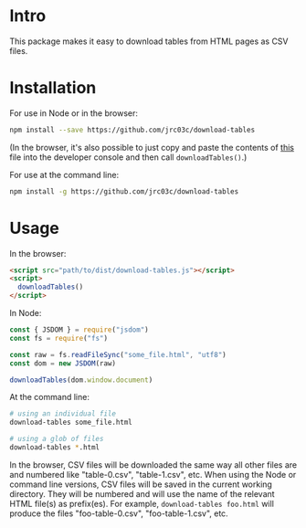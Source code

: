 # Intro

This package makes it easy to download tables from HTML pages as CSV files.

# Installation

For use in Node or in the browser:

```bash
npm install --save https://github.com/jrc03c/download-tables
```

(In the browser, it's also possible to just copy and paste the contents of [this](https://raw.githubusercontent.com/jrc03c/download-tables/master/dist/download-tables.js?token=GHSAT0AAAAAABUCGBMDT7OKMFVIHAG6TPXIYTMC3LA) file into the developer console and then call `downloadTables()`.)

For use at the command line:

```bash
npm install -g https://github.com/jrc03c/download-tables
```

# Usage

In the browser:

```html
<script src="path/to/dist/download-tables.js"></script>
<script>
  downloadTables()
</script>
```

In Node:

```js
const { JSDOM } = require("jsdom")
const fs = require("fs")

const raw = fs.readFileSync("some_file.html", "utf8")
const dom = new JSDOM(raw)

downloadTables(dom.window.document)
```

At the command line:

```bash
# using an individual file
download-tables some_file.html

# using a glob of files
download-tables *.html
```

In the browser, CSV files will be downloaded the same way all other files are and numbered like "table-0.csv", "table-1.csv", etc. When using the Node or command line versions, CSV files will be saved in the current working directory. They will be numbered and will use the name of the relevant HTML file(s) as prefix(es). For example, `download-tables foo.html` will produce the files "foo-table-0.csv", "foo-table-1.csv", etc.
